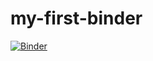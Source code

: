 # my-first-binder
[![Binder](https://mybinder.org/badge_logo.svg)](https://mybinder.org/v2/gh/PaulCMurdoch/my-first-binder/HEAD)
